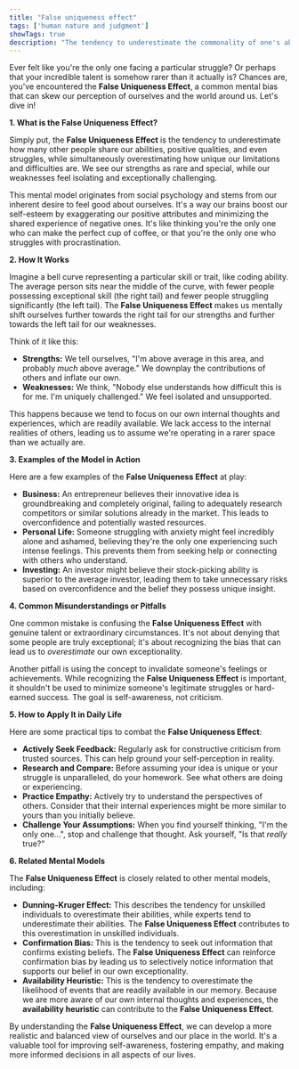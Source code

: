 ```yaml
---
title: "False uniqueness effect"
tags: ['human nature and judgment']
showTags: true
description: "The tendency to underestimate the commonality of one's abilities and overestimate the rarity of one's limitations or difficulties."
---
```



Ever felt like you're the only one facing a particular struggle? Or perhaps that your incredible talent is somehow rarer than it actually is? Chances are, you've encountered the **False Uniqueness Effect**, a common mental bias that can skew our perception of ourselves and the world around us. Let's dive in!

**1. What is the False Uniqueness Effect?**

Simply put, the **False Uniqueness Effect** is the tendency to underestimate how many other people share our abilities, positive qualities, and even struggles, while simultaneously overestimating how unique our limitations and difficulties are. We see our strengths as rare and special, while our weaknesses feel isolating and exceptionally challenging.

This mental model originates from social psychology and stems from our inherent desire to feel good about ourselves. It's a way our brains boost our self-esteem by exaggerating our positive attributes and minimizing the shared experience of negative ones. It's like thinking you're the only one who can make the perfect cup of coffee, or that you're the only one who struggles with procrastination.

**2. How It Works**

Imagine a bell curve representing a particular skill or trait, like coding ability. The average person sits near the middle of the curve, with fewer people possessing exceptional skill (the right tail) and fewer people struggling significantly (the left tail). The **False Uniqueness Effect** makes us mentally shift ourselves further towards the right tail for our strengths and further towards the left tail for our weaknesses.

Think of it like this:

*   **Strengths:** We tell ourselves, "I'm above average in this area, and probably *much* above average." We downplay the contributions of others and inflate our own.
*   **Weaknesses:** We think, "Nobody else understands how difficult this is for me. I'm uniquely challenged." We feel isolated and unsupported.

This happens because we tend to focus on our own internal thoughts and experiences, which are readily available. We lack access to the internal realities of others, leading us to assume we're operating in a rarer space than we actually are.

**3. Examples of the Model in Action**

Here are a few examples of the **False Uniqueness Effect** at play:

*   **Business:** An entrepreneur believes their innovative idea is groundbreaking and completely original, failing to adequately research competitors or similar solutions already in the market. This leads to overconfidence and potentially wasted resources.
*   **Personal Life:** Someone struggling with anxiety might feel incredibly alone and ashamed, believing they're the only one experiencing such intense feelings. This prevents them from seeking help or connecting with others who understand.
*   **Investing:** An investor might believe their stock-picking ability is superior to the average investor, leading them to take unnecessary risks based on overconfidence and the belief they possess unique insight.

**4. Common Misunderstandings or Pitfalls**

One common mistake is confusing the **False Uniqueness Effect** with genuine talent or extraordinary circumstances. It's not about denying that some people are truly exceptional; it's about recognizing the bias that can lead us to *overestimate* our own exceptionality.

Another pitfall is using the concept to invalidate someone's feelings or achievements. While recognizing the **False Uniqueness Effect** is important, it shouldn't be used to minimize someone's legitimate struggles or hard-earned success. The goal is self-awareness, not criticism.

**5. How to Apply It in Daily Life**

Here are some practical tips to combat the **False Uniqueness Effect**:

*   **Actively Seek Feedback:** Regularly ask for constructive criticism from trusted sources. This can help ground your self-perception in reality.
*   **Research and Compare:** Before assuming your idea is unique or your struggle is unparalleled, do your homework. See what others are doing or experiencing.
*   **Practice Empathy:** Actively try to understand the perspectives of others. Consider that their internal experiences might be more similar to yours than you initially believe.
*   **Challenge Your Assumptions:** When you find yourself thinking, "I'm the only one...", stop and challenge that thought. Ask yourself, "Is that *really* true?"

**6. Related Mental Models**

The **False Uniqueness Effect** is closely related to other mental models, including:

*   **Dunning-Kruger Effect:** This describes the tendency for unskilled individuals to overestimate their abilities, while experts tend to underestimate their abilities. The **False Uniqueness Effect** contributes to this overestimation in unskilled individuals.
*   **Confirmation Bias:** This is the tendency to seek out information that confirms existing beliefs. The **False Uniqueness Effect** can reinforce confirmation bias by leading us to selectively notice information that supports our belief in our own exceptionality.
*   **Availability Heuristic:** This is the tendency to overestimate the likelihood of events that are readily available in our memory. Because we are more aware of our own internal thoughts and experiences, the **availability heuristic** can contribute to the **False Uniqueness Effect**.

By understanding the **False Uniqueness Effect**, we can develop a more realistic and balanced view of ourselves and our place in the world. It's a valuable tool for improving self-awareness, fostering empathy, and making more informed decisions in all aspects of our lives.

